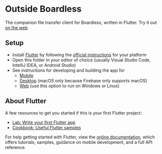 # Outside Boardless 

The companion file transfer client for Boardless, written in Flutter. Try it out [on the web](https://uwrealitylab.github.io/xrcapstone22wi-team8/outside).

## Setup

- Install [Flutter](https://flutter.dev/) by following the [official instructions](https://docs.flutter.dev/get-started/install) for your platform
- Open this folder in your editor of choice (usually Visual Studio Code, IntelliJ IDEA, or Android Studio)
- See instructions for developing and building the app for
  - [Mobile](https://flutter.dev/multi-platform/mobile)
  - [Desktop](https://flutter.dev/multi-platform/desktop) (macOS only because Firebase only supports macOS)
  - [Web](https://flutter.dev/multi-platform/web) (use this option to run on Windows or Linux)

## About Flutter

A few resources to get you started if this is your first Flutter project:

- [Lab: Write your first Flutter app](https://flutter.dev/docs/get-started/codelab)
- [Cookbook: Useful Flutter samples](https://flutter.dev/docs/cookbook)

For help getting started with Flutter, view the
[online documentation](https://flutter.dev/docs), which offers tutorials,
samples, guidance on mobile development, and a full API reference.
